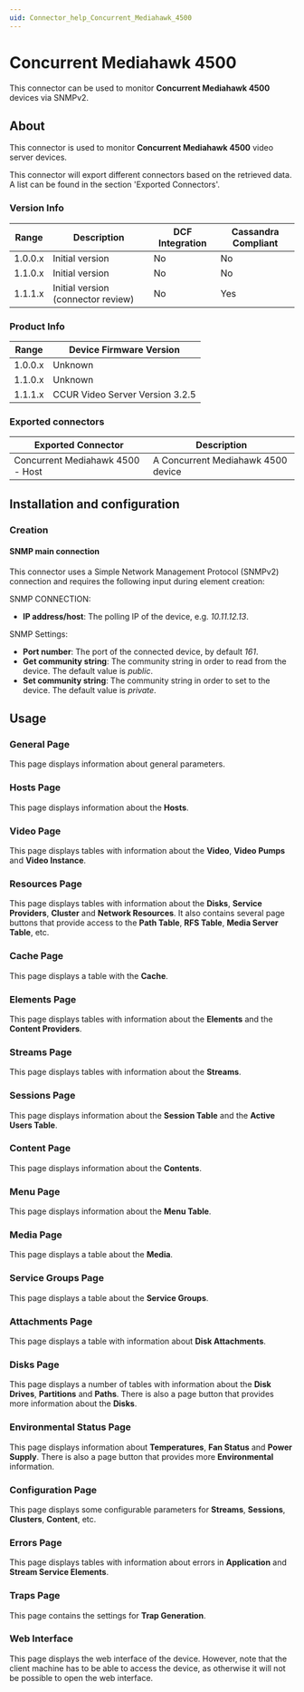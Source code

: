 ```yaml
---
uid: Connector_help_Concurrent_Mediahawk_4500
---
```


# Concurrent Mediahawk 4500

This connector can be used to monitor **Concurrent Mediahawk 4500** devices via SNMPv2.

## About

This connector is used to monitor **Concurrent Mediahawk 4500** video server devices.

This connector will export different connectors based on the retrieved data. A list can be found in the section 'Exported Connectors'.

### Version Info

| **Range** | **Description**                 | **DCF Integration** | **Cassandra Compliant** |
|------------------|---------------------------------|---------------------|-------------------------|
| 1.0.0.x          | Initial version                 | No                  | No                      |
| 1.1.0.x          | Initial version                 | No                  | No                      |
| 1.1.1.x          | Initial version (connector review) | No                  | Yes                     |

### Product Info

| Range     | Device Firmware Version         |
|------------------|---------------------------------|
| 1.0.0.x          | Unknown                         |
| 1.1.0.x          | Unknown                         |
| 1.1.1.x          | CCUR Video Server Version 3.2.5 |

### Exported connectors

| **Exported Connector**            | **Description**                    |
|----------------------------------|------------------------------------|
| Concurrent Mediahawk 4500 - Host | A Concurrent Mediahawk 4500 device |

## Installation and configuration

### Creation

#### SNMP main connection

This connector uses a Simple Network Management Protocol (SNMPv2) connection and requires the following input during element creation:

SNMP CONNECTION:

- **IP address/host**: The polling IP of the device, e.g. *10.11.12.13*.

SNMP Settings:

- **Port number**: The port of the connected device, by default *161*.
- **Get community string**: The community string in order to read from the device. The default value is *public*.
- **Set community string**: The community string in order to set to the device. The default value is *private*.

## Usage

### General Page

This page displays information about general parameters.

### Hosts Page

This page displays information about the **Hosts**.

### Video Page

This page displays tables with information about the **Video**, **Video Pumps** and **Video Instance**.

### Resources Page

This page displays tables with information about the **Disks**, **Service Providers**, **Cluster** and **Network Resources**. It also contains several page buttons that provide access to the **Path Table**, **RFS Table**, **Media Server Table**, etc.

### Cache Page

This page displays a table with the **Cache**.

### Elements Page

This page displays tables with information about the **Elements** and the **Content Providers**.

### Streams Page

This page displays tables with information about the **Streams**.

### Sessions Page

This page displays information about the **Session Table** and the **Active Users Table**.

### Content Page

This page displays information about the **Contents**.

### Menu Page

This page displays information about the **Menu Table**.

### Media Page

This page displays a table about the **Media**.

### Service Groups Page

This page displays a table about the **Service Groups**.

### Attachments Page

This page displays a table with information about **Disk Attachments**.

### Disks Page

This page displays a number of tables with information about the **Disk Drives**, **Partitions** and **Paths**. There is also a page button that provides more information about the **Disks**.

### Environmental Status Page

This page displays information about **Temperatures**, **Fan Status** and **Power Supply**. There is also a page button that provides more **Environmental** information.

### Configuration Page

This page displays some configurable parameters for **Streams**, **Sessions**, **Clusters**, **Content**, etc.

### Errors Page

This page displays tables with information about errors in **Application** and **Stream Service Elements**.

### Traps Page

This page contains the settings for **Trap Generation**.

### Web Interface

This page displays the web interface of the device. However, note that the client machine has to be able to access the device, as otherwise it will not be possible to open the web interface.

